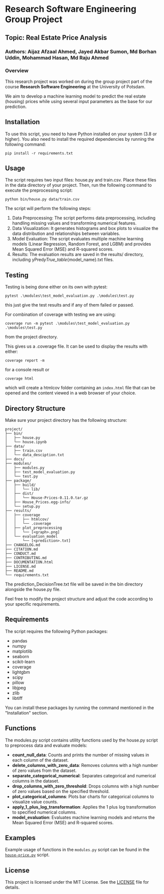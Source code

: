 # Research Software Engineering Group Project

## Topic: Real Estate Price Analysis

### Authors: Aijaz Afzaal Ahmed, Jayed Akbar Sumon, Md Borhan Uddin, Mohammad Hasan, Md Raju Ahmed

### Overview

This research project was worked on during the group project part of the course **Research Software Engineering** at the University of Potsdam.

We aim to develop a machine learning model to predict the real estate (housing) prices while using several input parameters as the base for our prediction.

## Installation

To use this script, you need to have Python installed on your system (3.8 or higher). You also need to install the required dependencies by running the following command:

```
pip install -r requirements.txt
```

## Usage

The script requires two input files: house.py and train.csv. Place these files in the data directory of your project. Then, run the following command to execute the preprocessing script:

```
python bin/house.py data/train.csv
```

The script will perform the following steps:

1. Data Preprocessing: The script performs data preprocessing, including handling missing values and transforming numerical features.
2. Data Visualization: It generates histograms and box plots to visualize the data distribution and relationships between variables.
3. Model Evaluation: The script evaluates multiple machine learning models (Linear Regression, Random Forest, and LGBM) and provides Mean Squared Error (MSE) and R-squared scores.
4. Results: The evaluation results are saved in the results/ directory, including yPred*yTrue_table*{model_name}.txt files.

## Testing

Testing is being done either on its own with pytest:

```
pytest .\modules\test_model_evaluation.py .\modules\test.py
```

this just give the test results and if any of them failed or passed.

For combination of coverage with testing we are using:

```
coverage run -m pytest .\modules\test_model_evaluation.py .\modules\test.py
```

from the project directory.

This gives us a .coverage file. It can be used to display the results with either:

```
coverage report -m
```

for a console result or

```
coverage html
```

which will create a htmlcov folder containing an `index.html` file that can be opened and the content viewed in a web browser of your choice.

## Directory Structure

Make sure your project directory has the following structure:

```
project/
├── bin/
│   ├── house.py
│   └── house.ipynb
├── data/
│   ├── train.csv
│   └── data_desciption.txt
├── docs/
├── modules/
│   ├── modules.py
│   ├── test_model_evaluation.py
│   └── test.py
├── package/
│   ├── build/
│   │   └── lib/
│   ├── dist/
│   │   └── House-Prices-0.11.0.tar.gz
│   ├── House_Prices.egg-info/
│   └── setup.py
├── results/
│   ├── coverage
│   │   ├── htmlcov/
│   │   └── .coverage
│   ├── plot_preprocessing
│   │   └── [<graph>.png]
│   └── evaluation_model
│       └── [<prediction>.txt]
├── CHANGELOG.md
├── CITATION.md
├── CONDUCT.md
├── CONTRIBUTING.md
├── DOCUMENTATION.html
├── LICENSE.md
├── README.md
└── requirements.txt
```

The prediction_DecisionTree.txt file will be saved in the bin directory alongside the house.py file.

Feel free to modify the project structure and adjust the code according to your specific requirements.

## Requirements

The script requires the following Python packages:

- pandas
- numpy
- matplotlib
- seaborn
- scikit-learn
- coverage
- lightgbm
- scipy
- pillow
- libjpeg
- zlib
- libtiff

You can install these packages by running the command mentioned in the "Installation" section.

## Functions

The modules.py script contains utility functions used by the house.py script to preprocess data and evaluate models:

<ul>
    <li><b>count_null_data</b>: Counts and prints the number of missing values in each column of the dataset.</li>
    <li><b>delete_columns_with_zero_data</b>: Removes columns with a high number of zero values from the dataset.</li>
    <li><b>separate_categorical_numerical</b>: Separates categorical and numerical columns in the dataset.</li>
    <li><b>drop_columns_with_zero_threshold</b>: Drops columns with a high number of zero values based on the specified threshold.</li>
    <li><b>plot_categorical_columns</b>: Plots bar charts for categorical columns to visualize value counts.</li>
    <li><b>apply_1_plus_log_transformation</b>: Applies the 1 plus log transformation to specified numerical columns.</li>
    <li><b>model_evaluation</b>: Evaluates machine learning models and returns the Mean Squared Error (MSE) and R-squared scores.</li>
</ul>

## Examples

Example usage of functions in the `modules.py` script can be found in the [`house-price.py`](bin/house-price.py) script.

## License

This project is licensed under the MIT License. See the [LICENSE](LICENSE.md) file for details.
